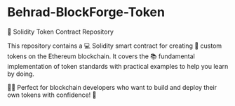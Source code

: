 # Behrad-BlockForge-Token
🔐 Solidity Token Contract Repository

This repository contains a 💻 Solidity smart contract for creating 🎯 custom tokens on the Ethereum blockchain. It covers the 📚 fundamental implementation of token standards with practical examples to help you learn by doing.

👨‍💻 Perfect for blockchain developers who want to build and deploy their own tokens with confidence! 🚀
